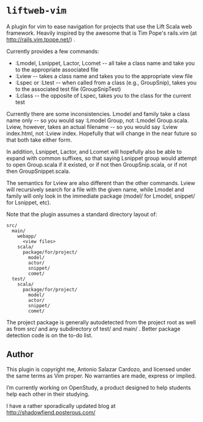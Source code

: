 `liftweb-vim`
=============

A plugin for vim to ease navigation for projects that use the Lift Scala web
framework. Heavily inspired by the awesome that is Tim Pope's rails.vim (at
http://rails.vim.tpope.net/) .

Currently provides a few commands:
* :Lmodel, Lsnippet, Lactor, Lcomet -- all take a class name and take you to
  the appropriate associated file
* :Lview -- takes a class name and takes you to the appropriate view file
* :Lspec or :Ltest -- when called from a class (e.g., GroupSnip), takes you to
  the associated test file (GroupSnipTest)
* :Lclass -- the opposite of Lspec, takes you to the class for the current test

Currently there are some inconsistencies. Lmodel and family take a class name
only -- so you would say :Lmodel Group, not :Lmodel Group.scala. Lview, however,
takes an actual filename -- so you would say :Lview index.html, not :Lview
index. Hopefully that will change in the near future so that both take either
form.

In addition, Lsnippet, Lactor, and Lcomet will hopefully also be able to expand
with common suffixes, so that saying Lsnippet group would attempt to open
Group.scala if it existed, or if not then GroupSnip.scala, or if not then
GroupSnippet.scala.

The semantics for Lview are also different than the other commands. Lview will
recursively search for a file with the given name, while Lmodel and family will
only look in the immediate package (model/ for Lmodel, snippet/ for Lsnippet,
etc).

Note that the plugin assumes a standard directory layout of:

    src/
      main/
        webapp/
          <view files>
        scala/
          package/for/project/
            model/
            actor/
            snippet/
            comet/
      test/
        scala/
          package/for/project/
            model/
            actor/
            snippet/
            comet/

The project package is generally autodetected from the project root as well as
from src/ and any subdirectory of test/ and main/ . Better package detection code is
on the to-do list.

Author
------

This plugin is copyright me, Antonio Salazar Cardozo, and licensed under the
same terms as Vim proper. No warranties are made, express or implied.

I’m currently working on OpenStudy, a product designed to help students help
each other in their studying.

I have a rather sporadically updated blog at http://shadowfiend.posterous.com/

